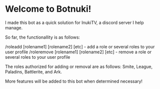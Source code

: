 # Welcome to Botnuki!

I made this bot as a quick solution for InukiTV, a discord server I help manage.

So far, the functionallity is as follows:

/roleadd [rolename1] [rolename2] [etc] - add a role or several roles to your user profile
/roleremove [rolename1] [rolename2] [etc] - remove a role or several roles to your user profile

The roles authorized for adding or removal are as follows: Smite, League, Paladins, Battlerite, and Ark.

More features will be added to this bot when determined necessary!
